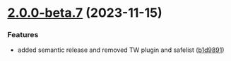 # [2.0.0-beta.7](https://github.com/vue-interface/progress-bar/compare/v2.0.0-beta.6...v2.0.0-beta.7) (2023-11-15)


### Features

* added semantic release and removed TW plugin and safelist ([b1d9891](https://github.com/vue-interface/progress-bar/commit/b1d989161eee3797b9583826c0eb1be44e935798))
